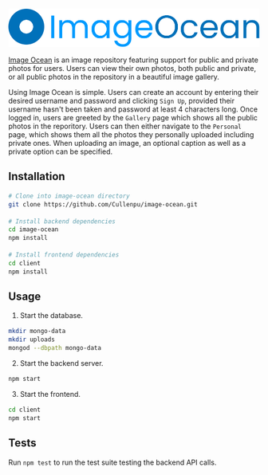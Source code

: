 [![Image Ocean](client/src/res/logo_small.svg)](https://imageocean.herokuapp.com)

[Image Ocean](https://imageocean.herokuapp.com) is an image repository featuring support for public and private photos for users. Users can view their own photos, both public and private, or all public photos in the repository in a beautiful image gallery.

Using Image Ocean is simple. Users can create an account by entering their desired username and password and clicking `Sign Up`, provided their username hasn't been taken and password at least 4 characters long. Once logged in, users are greeted by the `Gallery` page which shows all the public photos in the reporitory. Users can then either navigate to the `Personal` page, which shows them all the photos they personally uploaded including private ones. When uploading an image, an optional caption as well as a private option can be specified.

## Installation

```bash
# Clone into image-ocean directory
git clone https://github.com/Cullenpu/image-ocean.git

# Install backend dependencies
cd image-ocean
npm install

# Install frontend dependencies
cd client
npm install
```

## Usage

1. Start the database.

```bash
mkdir mongo-data
mkdir uploads
mongod --dbpath mongo-data
```

2. Start the backend server.

```bash
npm start
```

3. Start the frontend.

```bash
cd client
npm start
```

## Tests

Run `npm test` to run the test suite testing the backend API calls.
